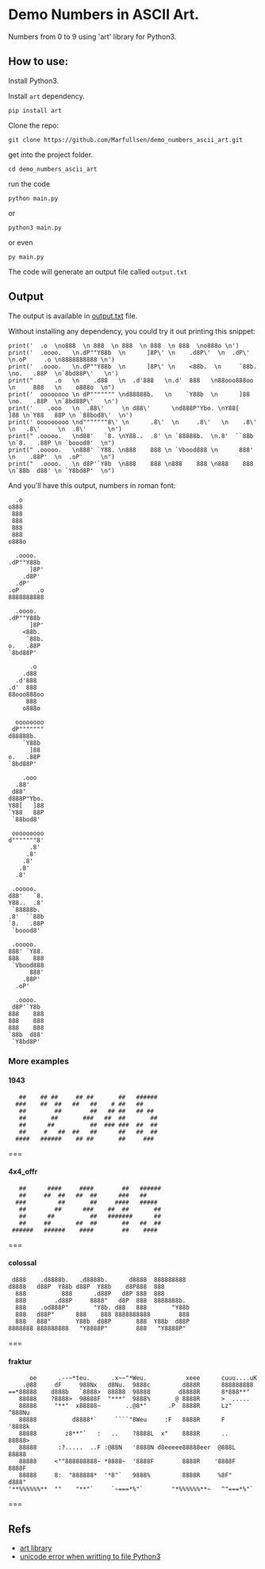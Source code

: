 # Demo Numbers in ASCII Art.

Numbers from 0 to 9 using 'art' library for Python3.

## How to use:

Install Python3.

Install `art` dependency.

```
pip install art
```

Clone the repo:

```
git clone https://github.com/Marfullsen/demo_numbers_ascii_art.git
```

get into the project folder.

```
cd demo_numbers_ascii_art
```

run the code

```
python main.py
```

or 

```
python3 main.py
```

or even 

```
py main.py
```

The code will generate an output file called `output.txt`

## Output

The output is available in [output.txt](./output.txt) file.

Without installing any dependency, you could try it out printing this snippet:

```
print('  .o  \no888  \n 888  \n 888  \n 888  \n 888  \no888o \n')
print('  .oooo.   \n.dP""Y88b  \n      ]8P\' \n    .d8P\'  \n  .dP\'     \n.oP     .o \n8888888888 \n')
print('  .oooo.   \n.dP""Y88b  \n      ]8P\' \n    <88b.  \n     `88b. \no.   .88P  \n`8bd88P\'   \n')
print("      .o   \n    .d88   \n  .d'888   \n.d'  888   \n88ooo888oo \n     888   \n    o888o  \n")
print('  oooooooo \n dP""""""" \nd88888b.   \n    `Y88b  \n      ]88  \no.   .88P  \n`8bd88P\'   \n')
print('    .ooo   \n  .88\'     \n d88\'      \nd888P"Ybo. \nY88[   ]88 \n`Y88   88P \n `88bod8\'  \n')
print(' ooooooooo \nd"""""""8\' \n      .8\'  \n     .8\'   \n    .8\'    \n   .8\'     \n  .8\'      \n')
print(" .ooooo.   \nd88'   `8. \nY88..  .8' \n `88888b.  \n.8'  ``88b \n`8.   .88P \n `boood8'  \n")
print(" .ooooo.   \n888' `Y88. \n888    888 \n `Vbood888 \n      888' \n    .88P'  \n  .oP'     \n")
print("  .oooo.   \n d8P'`Y8b  \n888    888 \n888    888 \n888    888 \n`88b  d88' \n `Y8bd8P'  \n")
```

And you'll have this output, numbers in roman font:

```
  .o  
o888  
 888  
 888  
 888  
 888  
o888o 

  .oooo.   
.dP""Y88b  
      ]8P' 
    .d8P'  
  .dP'     
.oP     .o 
8888888888 

  .oooo.   
.dP""Y88b  
      ]8P' 
    <88b.  
     `88b. 
o.   .88P  
`8bd88P'   

      .o   
    .d88   
  .d'888   
.d'  888   
88ooo888oo 
     888   
    o888o  

  oooooooo 
 dP""""""" 
d88888b.   
    `Y88b  
      ]88  
o.   .88P  
`8bd88P'   

    .ooo   
  .88'     
 d88'      
d888P"Ybo. 
Y88[   ]88 
`Y88   88P 
 `88bod8'  

 ooooooooo 
d"""""""8' 
      .8'  
     .8'   
    .8'    
   .8'     
  .8'      

 .ooooo.   
d88'   `8. 
Y88..  .8' 
 `88888b.  
.8'  ``88b 
`8.   .88P 
 `boood8'  

 .ooooo.   
888' `Y88. 
888    888 
 `Vbood888 
      888' 
    .88P'  
  .oP'     

  .oooo.   
 d8P'`Y8b  
888    888 
888    888 
888    888 
`88b  d88' 
 `Y8bd8P'
```

### More examples


#### 1943

```
   ##    ## ##     ## ##       ##   ###### 
  ###    ##  ##   ##   ##    # ##   ##     
   ##        ##        ##   ## ##   ## ##  
   ##       ##       ###   ##  ##       ## 
   ##      ##          ##  ### ###  ##  ## 
   ##     #   ##  ##   ##      ##   ##  ## 
  ####   ######    ## ##       ##     ###  
```

===

#### 4x4_offr

```
   ##      ####     ####        ##   ###### 
   ##     ##  ##   ##  ##      ###   ##     
  ###         ##       ##     ####   #####  
   ##        ##      ###    ##  ##       ## 
   ##      ##          ##   #######      ## 
   ##     ##       ##  ##       ##   ##  ## 
 ######   ######    ####        ##    ####  
```

===

#### colossal

```
 d888    .d8888b.   .d8888b.      d8888  888888888 
d8888   d88P  Y88b d88P  Y88b    d8P888  888       
  888          888      .d88P   d8P 888  888       
  888        .d88P     8888"   d8P  888  8888888b. 
  888    .od888P"       "Y8b. d88   888       "Y88b
  888   d88P"      888    888 8888888888        888
  888   888"       Y88b  d88P       888  Y88b  d88P
8888888 888888888   "Y8888P"        888   "Y8888P" 
```

===

#### fraktur

```
      oe      .--~*teu.      .x~~"*Weu.           xeee      cuuu....uK   
    .@88     dF     988Nx   d8Nu.  9888c         d888R      888888888    
==*88888    d888b   `8888>  88888  98888        d8888R      8*888**"     
   88888    ?8888>  98888F  "***"  9888%       @ 8888R      >  .....     
   88888     "**"  x88888~       ..@8*"      .P  8888R      Lz"  ^888Nu  
   88888          d8888*`     ````"8Weu     :F   8888R      F     '8888k 
   88888        z8**"`   :   ..    ?8888L  x"    8888R      ..     88888>
   88888      :?.....  ..F :@88N   '8888N d8eeeee88888eer  @888L   88888 
   88888     <""888888888~ *8888~  '8888F        8888R    '8888F   8888F 
   88888     8:  "888888*  '*8"`   9888%         8888R     %8F"   d888"  
'**%%%%%%**  ""    "**"`     `~===*%"`        "*%%%%%%**~   ^"===*%"`    
```

===

## Refs

- [art library](https://pypi.org/project/art/)
- [unicode error when writting to file Python3](https://stackoverflow.com/questions/27092833/unicodeencodeerror-charmap-codec-cant-encode-characters)